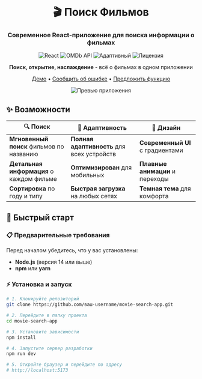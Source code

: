 <div align="center">

# 🎬 Поиск Фильмов

### Современное React-приложение для поиска информации о фильмах

![React](https://img.shields.io/badge/React-18.2.0-61dafb?style=for-the-badge&logo=react)
![OMDb API](https://img.shields.io/badge/OMDb%20API-Бесплатно-orange?style=for-the-badge)
![Адаптивный](https://img.shields.io/badge/📱-Адаптивный-green?style=for-the-badge)
![Лицензия](https://img.shields.io/badge/📄-MIT%20Лицензия-blue?style=for-the-badge)

**Поиск, открытие, наслаждение** - всё о фильмах в одном приложении

[Демо](#) • [Сообщить об ошибке](#) • [Предложить функцию](#)

![Превью приложения](https://via.placeholder.com/800x400/0f1b2b/ffffff?text=Movie+Search+App+Preview)

</div>

## ✨ Возможности

<div align="center">

| 🔍 Поиск | 📱 Адаптивность | 🎨 Дизайн |
|----------|-----------------|-----------|
| **Мгновенный поиск** фильмов по названию | **Полная адаптивность** для всех устройств | **Современный UI** с градиентами |
| **Детальная информация** о каждом фильме | **Оптимизирован** для мобильных | **Плавные анимации** и переходы |
| **Сортировка** по году и типу | **Быстрая загрузка** на любых сетях | **Темная тема** для комфорта |

</div>

## 🚀 Быстрый старт

### 📋 Предварительные требования

Перед началом убедитесь, что у вас установлены:
- **Node.js** (версия 14 или выше)
- **npm** или **yarn**

### ⚡ Установка и запуск

```bash
# 1. Клонируйте репозиторий
git clone https://github.com/ваш-username/movie-search-app.git

# 2. Перейдите в папку проекта
cd movie-search-app

# 3. Установите зависимости
npm install

# 4. Запустите сервер разработки
npm run dev

# 5. Откройте браузер и перейдите по адресу
# http://localhost:5173

